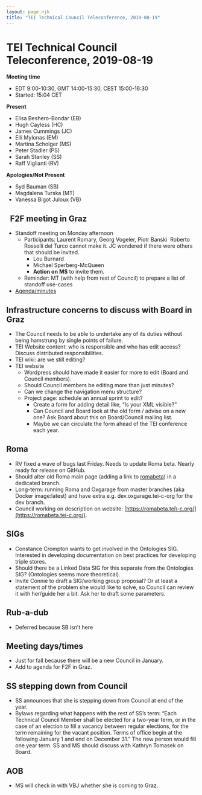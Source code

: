 ```yaml
---
layout: page.njk
title: "TEI Technical Council Teleconference, 2019-08-19"
---
```

# TEI Technical Council Teleconference, 2019-08-19
**Meeting time**


* EDT 9:00\-10:30, GMT 14:00\-15:30, CEST 15:00\-16:30
* Started: 15:04 CET


**Present**
* Elisa Beshero\-Bondar (EB)
* Hugh Cayless (HC)
* James Cummings (JC)
* Elli Mylonas (EM)
* Martina Scholger (MS)
* Peter Stadler (PS)
* Sarah Stanley (SS)
* Raff Viglianti (RV)


**Apologies/Not Present**
* Syd Bauman (SB)
* Magdalena Turska (MT)
* Vanessa Bigot Juloux (VB)


 
F2F meeting in Graz
-------------------


* Standoff meeting on Monday afternoon
	+ Participants: Laurent Romary, Georg Vogeler, Piotr Banski  Roberto Rosselli del Turco cannot make it. JC wondered if there were others that should be invited.
		- Lou Burnard
		- Michael Sperberg\-McQueen
		- **Action on** **MS** to invite them.
	+ Reminder: MT (with help from rest of Council) to prepare a list of standoff use\-cases
* [Agenda/minutes](https://docs.google.com/document/d/1d3OpQ8N-r1nJq0T0kUreUReCCG5FJ6P3HfHIEQ-kZbE/edit#heading=h.wcw74roupmsy)


Infrastructure concerns to discuss with Board in Graz
-----------------------------------------------------


* The Council needs to be able to undertake any of its duties without being hamstrung by single points of failure.
* TEI Website content: who is responsible and who has edit access? Discuss distributed responsibilities.
* TEI wiki: are we still editing?
* TEI website
	+ Wordpress should have made it easier for more to edit (Board and Council members).
	+ Should Council members be editing more than just minutes?
	+ Can we change the navigation menu structure?
	+ Project page: schedule an annual sprint to edit?
		- Create a form for adding detail like, “Is your XML visible?”
		- Can Council and Board look at the old form / advise on a new one? Ask Board about this on Board/Council mailing list.
		- Maybe we can circulate the form ahead of the TEI conference each year.


Roma
----


* RV fixed a wave of bugs last Friday. Needs to update Roma beta. Nearly ready for release on GitHub.
* Should alter old Roma main page (adding a link to [romabeta](https://romabeta.tei-c.org/)) in a dedicated branch.
* Long\-term: running Roma and Oxgarage from master branches (aka Docker image:latest) and have extra e.g. dev.oxgarage.tei\-c\-org for the dev branch.
* Council working on description on website: [https://romabeta.tei\-c.org/](https://romabeta.tei-c.org/).


SIGs
----


* Constance Crompton wants to get involved in the Ontologies SIG. Interested in developing documentation on best practices for developing triple stores.
* Should there be a Linked Data SIG for this separate from the Ontologies SIG? (Ontologies seems more theoretical).
* Invite Connie to draft a SIG/working group proposal? Or at least a statement of the problem she would like to solve, so Council can review it with her/guide her a bit. Ask her to draft some parameters.


Rub\-a\-dub
-----------


* Deferred because SB isn’t here


Meeting days/times
------------------


* Just for fall because there will be a new Council in January.
* Add to agenda for F2F in Graz.


SS stepping down from Council
-----------------------------


* SS announces that she is stepping down from Council at end of the year.
* Bylaws regarding what happens with the rest of SS’s term: “Each Technical Council Member shall be elected for a two\-year term, or in the case of an election to fill a vacancy between regular elections, for the term remaining for the vacant position. Terms of office begin at the following January 1 and end on December 31\.” The new person would fill one year term. SS and MS should discuss with Kathryn Tomasek on Board.


AOB
---


* MS will check in with VBJ whether she is coming to Graz.


 